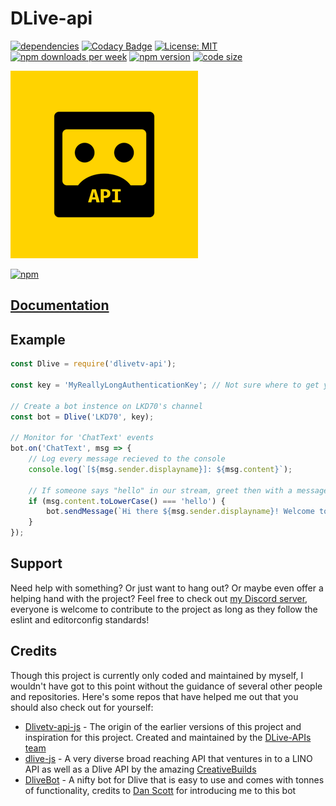 # DLive-api

[![dependencies](https://david-dm.org/lkd70/dlivetv-api.svg)](package.json)
[![Codacy Badge](https://api.codacy.com/project/badge/Grade/73f7b0644a4e42b3a702209f29b2a6df)](https://app.codacy.com/app/lkd70/dlivetv-api?utm_source=github.com&utm_medium=referral&utm_content=lkd70/dlivetv-api&utm_campaign=Badge_Grade_Dashboard)
[![License: MIT](https://img.shields.io/badge/License-MIT-1BCC1B.svg)](https://opensource.org/licenses/MIT)
[![npm downloads per week](https://img.shields.io/npm/dw/dlivetv-api.svg?color=1BCC1B)](https://www.npmjs.com/package/dlivetv-api)
[![npm version](https://img.shields.io/npm/v/dlivetv-api.svg?color=1BCC1B)](https://www.npmjs.com/package/dlivetv-api)
[![code size](https://img.shields.io/github/languages/code-size/lkd70/dlivetv-api.svg?color=1BCC1B)](https://www.npmjs.com/package/dlivetv-api)

![logo](https://raw.githubusercontent.com/lkd70/dlive-images/master/dlive_discord_ninja_api_300_300.png)

[![npm](https://nodei.co/npm/dlivetv-api.png?compact=true)](https://nodei.co/npm/dlivetv-api.png?compact=true)

## [Documentation](https://dlivetv-api.readme.io)

## Example

```js
const Dlive = require('dlivetv-api');

const key = 'MyReallyLongAuthenticationKey'; // Not sure where to get your auth key? Check the documentation link above!

// Create a bot instence on LKD70's channel
const bot = Dlive('LKD70', key);

// Monitor for 'ChatText' events
bot.on('ChatText', msg => {
    // Log every message recieved to the console
    console.log(`[${msg.sender.displayname}]: ${msg.content}`);

    // If someone says "hello" in our stream, greet then with a message
    if (msg.content.toLowerCase() === 'hello') {
        bot.sendMessage(`Hi there ${msg.sender.displayname}! Welcome to the stream`);
    }
});
```

## Support

Need help with something? Or just want to hang out? Or maybe even offer a helping hand with the project?
Feel free to check out [my Discord server](https://invite.gg/LKDlive), everyone is welcome to contribute to the project as long as they follow the eslint and editorconfig standards!

## Credits

Though this project is currently only coded and maintained by myself, I wouldn't have got to this point without the guidance of several other people and repositories. Here's some repos that have helped me out that you should also check out for yourself:

* [Dlivetv-api-js](https://github.com/dlive-apis/dlivetv-api-js) - The origin of the earlier versions of this project and inspiration for this project. Created and maintained by the [DLive-APIs team](https://github.com/dlive-apis)
* [dlive-js](https://www.npmjs.com/package/dlive-js) - A very diverse broad reaching API that ventures in to a LINO API as well as a Dlive API by the amazing [CreativeBuilds](https://dlive.tv/CreativeBuilds)
* [DliveBot](https://dlivebot.com) - A nifty bot for Dlive that is easy to use and comes with tonnes of functionality, credits to [Dan Scott](https://dlive.tv/DanScott) for introducing me to this bot
